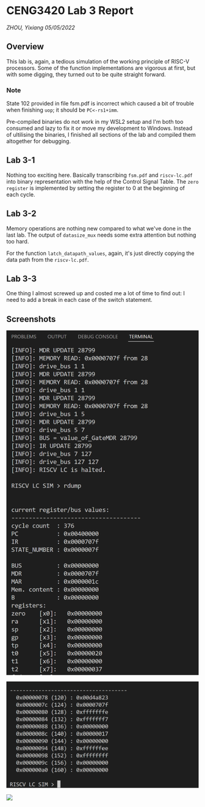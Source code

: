 # CENG3420 Lab 3 Report
*ZHOU, Yixiang*
*05/05/2022*

## Overview

This lab is, again, a tedious simulation of the working principle of RISC-V processors. Some of the function implementations are vigorous at first, but with some digging, they turned out to be quite straight forward.

### Note

State 102 provided in file fsm.pdf is incorrect which caused a bit of trouble when finishing `uop`; it should be `PC<-rs1+imm`.

Pre-compiled binaries do not work in my WSL2 setup and I'm both too consumed and lazy to fix it or move my development to Windows. Instead of ultilising the binaries, I finished all sections of the lab and compiled them altogether for debugging.

## Lab 3-1

Nothing too exciting here. Basically transcribing `fsm.pdf` and `riscv-lc.pdf` into binary representation with the help of the Control Signal Table. The `zero register` is implemented by setting the register to 0 at the beginning of each cycle.

## Lab 3-2

Memory operations are nothing new compared to what we've done in the last lab. The output of `datasize_mux` needs some extra attention but nothing too hard.

For the function `latch_datapath_values`, again, it's just directly copying the data path from the `riscv-lc.pdf`.

## Lab 3-3

One thing I almost screwed up and costed me a lot of time to find out: I need to add a break in each case of the switch statement.

## Screenshots

![](COUNT10_SCREENSHOT.png)

![](ISA_SCREENSHOT.png)

![](MEMORY_SCREENSHOT.png)